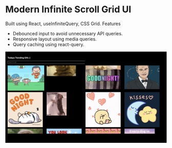 # Modern Infinite Scroll Grid UI 
Built using React, useInfiniteQuery, CSS Grid. 
Features 
- Debounced input to avoid unnecessary API queries.
- Responsive layout using media queries.
- Query caching using react-query.

<!-- add public/example image -->
![Example](public/example.png)
